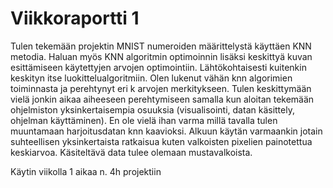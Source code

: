 # Viikkoraportti 1

Tulen tekemään projektin MNIST numeroiden määrittelystä käyttäen KNN metodia. Haluan myös KNN algoritmin optimoinnin
lisäksi keskittyä kuvan esittämiseen käytettyjen arvojen optimointiin. Lähtökohtaisesti kuitenkin keskityn
itse luokittelualgoritmiin. Olen lukenut vähän knn algorimien toiminnasta ja perehtynyt eri k arvojen merkitykseen.
Tulen keskittymään vielä jonkin aikaa aiheeseen perehtymiseen samalla kun aloitan tekemään ohjelmiston 
yksinkertaisempia osuuksia (visualisointi, datan käsittely, ohjelman käyttäminen). En ole vielä ihan varma millä
tavalla tulen muuntamaan harjoitusdatan knn kaavioksi. Alkuun käytän varmaankin jotain suhteellisen yksinkertaista
ratkaisua kuten valkoisten pixelien painotettua keskiarvoa. Käsiteltävä data tulee olemaan mustavalkoista.

Käytin viikolla 1 aikaa n. 4h projektiin

